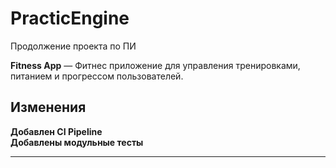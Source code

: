 # PracticEngine

Продолжение проекта по ПИ

**Fitness App** — Фитнес приложение для управления тренировками, питанием и прогрессом пользователей.

##  Изменения
 **Добавлен CI Pipeline**  
 **Добавлены модульные тесты**

---